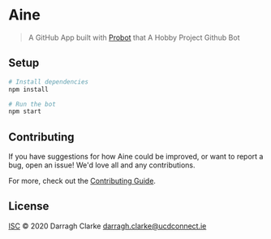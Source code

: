 # Aine

> A GitHub App built with [Probot](https://github.com/probot/probot) that A Hobby Project Github Bot

## Setup

```sh
# Install dependencies
npm install

# Run the bot
npm start
```

## Contributing

If you have suggestions for how Aine could be improved, or want to report a bug, open an issue! We'd love all and any contributions.

For more, check out the [Contributing Guide](CONTRIBUTING.md).

## License

[ISC](LICENSE) © 2020 Darragh Clarke <darragh.clarke@ucdconnect.ie>
